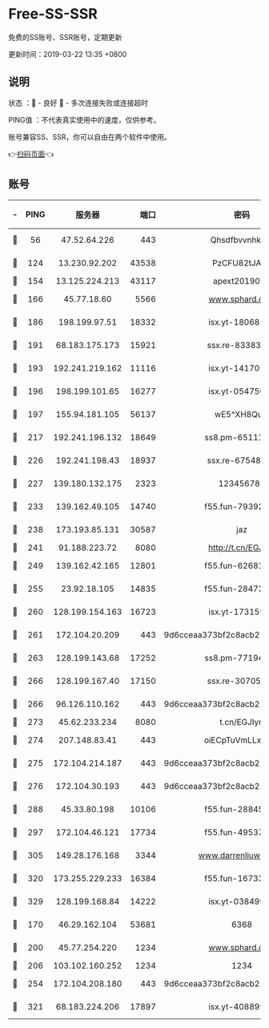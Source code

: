 # Free-SS-SSR

免费的SS账号、SSR账号，定期更新

更新时间：2019-03-22 13:35 +0800

## 说明

状态     ：🙂 - 良好 🙁 - 多次连接失败或连接超时

PING值   ：不代表真实使用中的速度，仅供参考。

账号兼容SS、SSR，你可以自由在两个软件中使用。

👉[扫码页面](https://liesauer.github.io/Free-SS-SSR/)👈

## 账号

|-|PING|服务器|端口|密码|加密方式|区域|
|:----:|:----:|:-----:|-----:|:----:|:----:|:----:|
|🙂|56|47.52.64.226|443|Qhsdfbvvnhkm1|aes-256-cfb|HK|
|🙂|124|13.230.92.202|43538|PzCFU82tJAdZ|aes-256-cfb|JP|
|🙂|154|13.125.224.213|43117|apext2019005|chacha20|KR|
|🙂|166|45.77.18.60|5566|www.sphard.com|aes-256-cfb|JP|
|🙂|186|198.199.97.51|18332|isx.yt-18068521|aes-256-cfb|US|
|🙂|191|68.183.175.173|15921|ssx.re-83383515|aes-256-cfb|US|
|🙂|193|192.241.219.162|11116|isx.yt-14170563|aes-256-cfb|US|
|🙂|196|198.199.101.65|16277|isx.yt-05475013|aes-256-cfb|US|
|🙂|197|155.94.181.105|56137|wE5^XH8Quw|aes-256-cfb|US|
|🙂|217|192.241.196.132|18649|ss8.pm-65111095|aes-256-cfb|US|
|🙂|226|192.241.198.43|18937|ssx.re-67548349|aes-256-cfb|US|
|🙂|227|139.180.132.175|2323|123456789|aes-256-cfb|SG|
|🙂|233|139.162.49.105|14740|f55.fun-79392349|aes-256-cfb|SG|
|🙂|238|173.193.85.131|30587|jaz|aes-256-cfb|US|
|🙂|241|91.188.223.72|8080|http://t.cn/EGJIyrl|rc4-md5|RU|
|🙂|249|139.162.42.165|12801|f55.fun-62681206|aes-256-cfb|SG|
|🙂|255|23.92.18.105|14835|f55.fun-28473205|aes-256-cfb|US|
|🙂|260|128.199.154.163|16723|isx.yt-17315956|aes-256-cfb|SG|
|🙂|261|172.104.20.209|443|9d6cceaa373bf2c8acb22e60b6a58be6|aes-256-cfb|US|
|🙂|263|128.199.143.68|17252|ss8.pm-77194591|aes-256-cfb|SG|
|🙂|266|128.199.167.40|17150|ssx.re-30705588|aes-256-cfb|SG|
|🙂|266|96.126.110.162|443|9d6cceaa373bf2c8acb22e60b6a58be6|aes-256-cfb|US|
|🙂|273|45.62.233.234|8080|t.cn/EGJIyrl|rc4-md5|CA|
|🙂|274|207.148.83.41|443|oiECpTuVmLLxk4Ts|aes-256-cfb|AU|
|🙂|275|172.104.214.187|443|9d6cceaa373bf2c8acb22e60b6a58be6|aes-256-cfb|US|
|🙂|276|172.104.30.193|443|9d6cceaa373bf2c8acb22e60b6a58be6|aes-256-cfb|US|
|🙂|288|45.33.80.198|10106|f55.fun-28845308|aes-256-cfb|US|
|🙂|297|172.104.46.121|17734|f55.fun-49537509|aes-256-cfb|SG|
|🙂|305|149.28.176.168|3344|www.darrenliuwei.com|aes-256-cfb|AU|
|🙂|320|173.255.229.233|16384|f55.fun-16733210|aes-256-cfb|US|
|🙂|329|128.199.168.84|14222|isx.yt-03849900|aes-256-cfb|SG|
|🙂|170|46.29.162.104|53681|6368|aes-256-ctr|RU|
|🙂|200|45.77.254.220|1234|www.sphard.com|aes-256-cfb|SG|
|🙂|206|103.102.160.252|1234|1234|rc4-md5|JP|
|🙂|254|172.104.208.180|443|9d6cceaa373bf2c8acb22e60b6a58be6|aes-256-cfb|US|
|🙂|321|68.183.224.206|17897|isx.yt-40889979|aes-256-cfb|SG|
